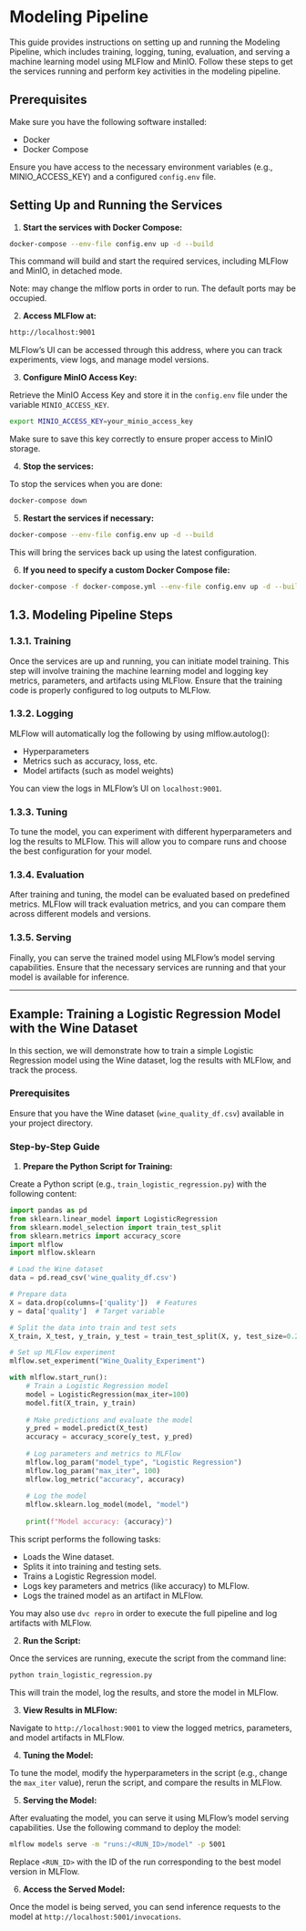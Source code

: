 
# Modeling Pipeline

This guide provides instructions on setting up and running the Modeling Pipeline, which includes training, logging, tuning, evaluation, and serving a machine learning model using MLFlow and MinIO. Follow these steps to get the services running and perform key activities in the modeling pipeline.

## Prerequisites

Make sure you have the following software installed:
- Docker
- Docker Compose

Ensure you have access to the necessary environment variables (e.g., MINIO_ACCESS_KEY) and a configured `config.env` file.

## Setting Up and Running the Services

1. **Start the services with Docker Compose:**

```bash
docker-compose --env-file config.env up -d --build
```

This command will build and start the required services, including MLFlow and MinIO, in detached mode.

Note: may change the mlflow ports in order to run. The default ports may be occupied.

2. **Access MLFlow at:**

```bash
http://localhost:9001
```

MLFlow’s UI can be accessed through this address, where you can track experiments, view logs, and manage model versions.

3. **Configure MinIO Access Key:**

Retrieve the MinIO Access Key and store it in the `config.env` file under the variable `MINIO_ACCESS_KEY`.

```bash
export MINIO_ACCESS_KEY=your_minio_access_key
```

Make sure to save this key correctly to ensure proper access to MinIO storage.

4. **Stop the services:**

To stop the services when you are done:

```bash
docker-compose down
```

5. **Restart the services if necessary:**

```bash
docker-compose --env-file config.env up -d --build
```

This will bring the services back up using the latest configuration.

6. **If you need to specify a custom Docker Compose file:**

```bash
docker-compose -f docker-compose.yml --env-file config.env up -d --build
```

## 1.3. Modeling Pipeline Steps

### 1.3.1. Training

Once the services are up and running, you can initiate model training. This step will involve training the machine learning model and logging key metrics, parameters, and artifacts using MLFlow. Ensure that the training code is properly configured to log outputs to MLFlow.

### 1.3.2. Logging

MLFlow will automatically log the following by using mlflow.autolog():
- Hyperparameters
- Metrics such as accuracy, loss, etc.
- Model artifacts (such as model weights)
  
You can view the logs in MLFlow’s UI on `localhost:9001`.

### 1.3.3. Tuning

To tune the model, you can experiment with different hyperparameters and log the results to MLFlow. This will allow you to compare runs and choose the best configuration for your model.

### 1.3.4. Evaluation

After training and tuning, the model can be evaluated based on predefined metrics. MLFlow will track evaluation metrics, and you can compare them across different models and versions.

### 1.3.5. Serving

Finally, you can serve the trained model using MLFlow’s model serving capabilities. Ensure that the necessary services are running and that your model is available for inference.

---

## Example: Training a Logistic Regression Model with the Wine Dataset

In this section, we will demonstrate how to train a simple Logistic Regression model using the Wine dataset, log the results with MLFlow, and track the process.

### Prerequisites

Ensure that you have the Wine dataset (`wine_quality_df.csv`) available in your project directory.

### Step-by-Step Guide

1. **Prepare the Python Script for Training:**

Create a Python script (e.g., `train_logistic_regression.py`) with the following content:

```python
import pandas as pd
from sklearn.linear_model import LogisticRegression
from sklearn.model_selection import train_test_split
from sklearn.metrics import accuracy_score
import mlflow
import mlflow.sklearn

# Load the Wine dataset
data = pd.read_csv('wine_quality_df.csv')

# Prepare data
X = data.drop(columns=['quality'])  # Features
y = data['quality']  # Target variable

# Split the data into train and test sets
X_train, X_test, y_train, y_test = train_test_split(X, y, test_size=0.2, random_state=42)

# Set up MLFlow experiment
mlflow.set_experiment("Wine_Quality_Experiment")

with mlflow.start_run():
    # Train a Logistic Regression model
    model = LogisticRegression(max_iter=100)
    model.fit(X_train, y_train)
    
    # Make predictions and evaluate the model
    y_pred = model.predict(X_test)
    accuracy = accuracy_score(y_test, y_pred)
    
    # Log parameters and metrics to MLFlow
    mlflow.log_param("model_type", "Logistic Regression")
    mlflow.log_param("max_iter", 100)
    mlflow.log_metric("accuracy", accuracy)
    
    # Log the model
    mlflow.sklearn.log_model(model, "model")
    
    print(f"Model accuracy: {accuracy}")

```

This script performs the following tasks:
- Loads the Wine dataset.
- Splits it into training and testing sets.
- Trains a Logistic Regression model.
- Logs key parameters and metrics (like accuracy) to MLFlow.
- Logs the trained model as an artifact in MLFlow.

You may also use `dvc repro` in order to execute the full pipeline and log artifacts with MLFlow.

2. **Run the Script:**

Once the services are running, execute the script from the command line:

```bash
python train_logistic_regression.py
```

This will train the model, log the results, and store the model in MLFlow.

3. **View Results in MLFlow:**

Navigate to `http://localhost:9001` to view the logged metrics, parameters, and model artifacts in MLFlow.

4. **Tuning the Model:**

To tune the model, modify the hyperparameters in the script (e.g., change the `max_iter` value), rerun the script, and compare the results in MLFlow.

5. **Serving the Model:**

After evaluating the model, you can serve it using MLFlow’s model serving capabilities. Use the following command to deploy the model:

```bash
mlflow models serve -m "runs:/<RUN_ID>/model" -p 5001
```

Replace `<RUN_ID>` with the ID of the run corresponding to the best model version in MLFlow.

6. **Access the Served Model:**

Once the model is being served, you can send inference requests to the model at `http://localhost:5001/invocations`.